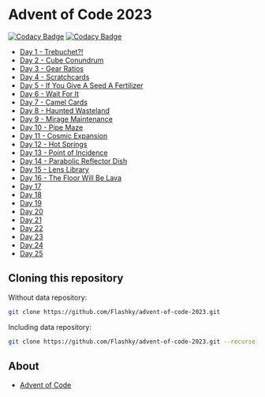 # Advent of Code 2023

[![Codacy Badge](https://app.codacy.com/project/badge/Grade/894bfa4353e349ac96e626b1b95b76b0)](https://app.codacy.com/gh/Flashky/advent-of-code-2023/dashboard?utm_source=gh&utm_medium=referral&utm_content=&utm_campaign=Badge_grade)
[![Codacy Badge](https://app.codacy.com/project/badge/Coverage/894bfa4353e349ac96e626b1b95b76b0)](https://app.codacy.com/gh/Flashky/advent-of-code-2023/dashboard?utm_source=gh&utm_medium=referral&utm_content=&utm_campaign=Badge_coverage)

- [Day 1 - Trebuchet?!](https://github.com/Flashky/advent-of-code-2023/tree/master/src/main/java/com/adventofcode/flashk/day01)
- [Day 2 - Cube Conundrum](https://github.com/Flashky/advent-of-code-2023/tree/master/src/main/java/com/adventofcode/flashk/day02)
- [Day 3 - Gear Ratios](https://github.com/Flashky/advent-of-code-2023/tree/master/src/main/java/com/adventofcode/flashk/day03)
- [Day 4 - Scratchcards](https://github.com/Flashky/advent-of-code-2023/tree/master/src/main/java/com/adventofcode/flashk/day04)
- [Day 5 - If You Give A Seed A Fertilizer](https://github.com/Flashky/advent-of-code-2023/tree/master/src/main/java/com/adventofcode/flashk/day05)
- [Day 6 - Wait For It](https://github.com/Flashky/advent-of-code-2023/tree/master/src/main/java/com/adventofcode/flashk/day06)
- [Day 7 - Camel Cards](https://github.com/Flashky/advent-of-code-2023/tree/master/src/main/java/com/adventofcode/flashk/day07)
- [Day 8 - Haunted Wasteland](https://github.com/Flashky/advent-of-code-2023/tree/master/src/main/java/com/adventofcode/flashk/day08)
- [Day 9 - Mirage Maintenance](https://github.com/Flashky/advent-of-code-2023/tree/master/src/main/java/com/adventofcode/flashk/day09)
- [Day 10 - Pipe Maze](https://github.com/Flashky/advent-of-code-2023/tree/master/src/main/java/com/adventofcode/flashk/day10)
- [Day 11 - Cosmic Expansion](https://github.com/Flashky/advent-of-code-2023/tree/master/src/main/java/com/adventofcode/flashk/day11)
- [Day 12 - Hot Springs](https://github.com/Flashky/advent-of-code-2023/tree/master/src/main/java/com/adventofcode/flashk/day12)
- [Day 13 - Point of Incidence](https://github.com/Flashky/advent-of-code-2023/tree/master/src/main/java/com/adventofcode/flashk/day13)
- [Day 14 - Parabolic Reflector Dish](https://github.com/Flashky/advent-of-code-2023/tree/master/src/main/java/com/adventofcode/flashk/day14)
- [Day 15 - Lens Library](https://github.com/Flashky/advent-of-code-2023/tree/master/src/main/java/com/adventofcode/flashk/day15)
- [Day 16 - The Floor Will Be Lava](https://github.com/Flashky/advent-of-code-2023/tree/master/src/main/java/com/adventofcode/flashk/day16)
- [Day 17](https://github.com/Flashky/advent-of-code-2023/tree/master/src/main/java/com/adventofcode/flashk/day17)
- [Day 18](https://github.com/Flashky/advent-of-code-2023/tree/master/src/main/java/com/adventofcode/flashk/day18)
- [Day 19](https://github.com/Flashky/advent-of-code-2023/tree/master/src/main/java/com/adventofcode/flashk/day19)
- [Day 20](https://github.com/Flashky/advent-of-code-2023/tree/master/src/main/java/com/adventofcode/flashk/day20)
- [Day 21](https://github.com/Flashky/advent-of-code-2023/tree/master/src/main/java/com/adventofcode/flashk/day21)
- [Day 22](https://github.com/Flashky/advent-of-code-2023/tree/master/src/main/java/com/adventofcode/flashk/day22)
- [Day 23](https://github.com/Flashky/advent-of-code-2023/tree/master/src/main/java/com/adventofcode/flashk/day23)
- [Day 24](https://github.com/Flashky/advent-of-code-2023/tree/master/src/main/java/com/adventofcode/flashk/day24)
- [Day 25](https://github.com/Flashky/advent-of-code-2023/tree/master/src/main/java/com/adventofcode/flashk/day25)

## Cloning this repository

Without data repository:

```bash
git clone https://github.com/Flashky/advent-of-code-2023.git
```

Including data repository:

```bash
git clone https://github.com/Flashky/advent-of-code-2023.git --recurse-submodules
```

## About

- [Advent of Code](https://adventofcode.com/2023/about)


